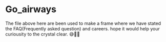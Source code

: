 # Go_airways
The file above here are been used to make a frame where we have stated the FAQ(Frequently asked question) and careers.
hope it would help your curiousity to the crystal clear.
😅🙏🙏


